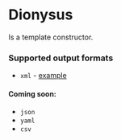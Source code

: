 # Dionysus

Is a template constructor.

### Supported output formats

- `xml` - [example](./cmd/xml_example/main.go)

#### Coming soon:

- `json`
- `yaml`
- `csv`

